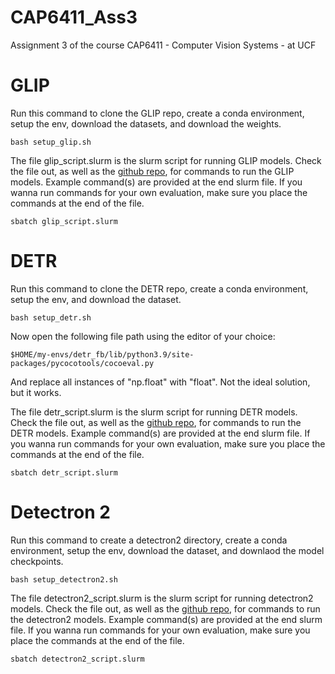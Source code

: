 # CAP6411_Ass3
Assignment 3 of the course CAP6411 - Computer Vision Systems - at UCF

# GLIP
Run this command to clone the GLIP repo, create a conda environment, setup the env, download the datasets, and download the weights.

```
bash setup_glip.sh
```

The file glip_script.slurm is the slurm script for running GLIP models. Check the file out, as well as the [github repo](https://github.com/microsoft/GLIP/), for commands to run the GLIP models. Example command(s) are provided at the end slurm file. If you wanna run commands for your own evaluation, make sure you place the commands at the end of the file.

```
sbatch glip_script.slurm
```

# DETR
Run this command to clone the DETR repo, create a conda environment, setup the env, and download the dataset.

```
bash setup_detr.sh
```

Now open the following file path using the editor of your choice:
```
$HOME/my-envs/detr_fb/lib/python3.9/site-packages/pycocotools/cocoeval.py
```

And replace all instances of "np.float" with "float". Not the ideal solution, but it works.

The file detr_script.slurm is the slurm script for running DETR models. Check the file out, as well as the [github repo](https://github.com/facebookresearch/detr), for commands to run the DETR models. Example command(s) are provided at the end slurm file. If you wanna run commands for your own evaluation, make sure you place the commands at the end of the file.

```
sbatch detr_script.slurm
```


# Detectron 2
Run this command to create a detectron2 directory, create a conda environment, setup the env, download the dataset, and downlaod the model checkpoints.

```
bash setup_detectron2.sh
```

The file detectron2_script.slurm is the slurm script for running detectron2 models. Check the file out, as well as the [github repo](https://github.com/facebookresearch/detectron2), for commands to run the detectron2 models. Example command(s) are provided at the end slurm file. If you wanna run commands for your own evaluation, make sure you place the commands at the end of the file.

```
sbatch detectron2_script.slurm
```


